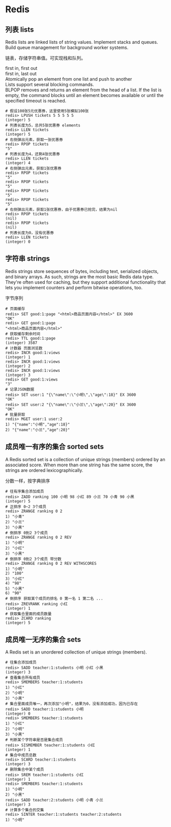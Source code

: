 # Redis

## 列表 lists

Redis lists are linked lists of string values. Implement stacks and queues. Build queue management for background worker systems.

链表，存储字符串值。可实现栈和队列。

first in, first out  
first in, last out  
Atomically pop an element from one list and push to another  
Lists support several blocking commands.  
BLPOP removes and returns an element from the head of a list. If the list is empty, the command blocks until an element becomes available or until the specified timeout is reached.

```redis
# 假设100张5元优惠券，这里使用5张模拟100张
redis> LPUSH tickets 5 5 5 5 5
(integer) 5
# 列表长度为5，总共5张优惠券 elements
redis> LLEN tickets
(integer) 5
# 右侧弹出元素，获取一张优惠券
redis> RPOP tickets
"5"
# 列表长度为4，还剩4张优惠券
redis> LLEN tickets
(integer) 4
# 右侧弹出元素，获取1张优惠券
redis> RPOP tickets
"5"
redis> RPOP tickets
"5"
redis> RPOP tickets
"5"
redis> RPOP tickets
"5"
# 右侧弹出元素，获取1张优惠券，由于优惠券已抢完，结果为nil
redis> RPOP tickets
(nil)
redis> RPOP tickets
(nil)
# 列表长度为0，没有优惠券
redis> LLEN tickets
(integer) 0
```

## 字符串 strings

Redis strings store sequences of bytes, including text, serialized objects, and binary arrays. As such, strings are the most basic Redis data type. They're often used for caching, but they support additional functionality that lets you implement counters and perform bitwise operations, too.

字节序列

```redis
# 页面缓存
redis> SET good:1:page "<html>商品页面内容</html>" EX 3600
"OK"
redis> GET good:1:page
"<html>商品页面内容</html>"
# 获取缓存剩余时间
redis> TTL good:1:page
(integer) 3587
# 计数器 页面浏览数
redis> INCR good:1:views
(integer) 1
redis> INCR good:1:views
(integer) 2
redis> INCR good:1:views
(integer) 3
redis> GET good:1:views
"3"
# 记录JSON数据
redis> SET user:1 "{\"name\":\"小明\",\"age\":18}" EX 3600
"OK"
redis> SET user:2 "{\"name\":\"小兰\",\"age\":20}" EX 3600
"OK"
# 批量获取
redis> MGET user:1 user:2
1) "{"name":"小明","age":18}"
2) "{"name":"小兰","age":20}"
```

## 成员唯一有序的集合 sorted sets

A Redis sorted set is a collection of unique strings (members) ordered by an associated score. When more than one string has the same score, the strings are ordered lexicographically. 

分数一样，按字典排序

```redis
# 往有序集合添加成员
redis> ZADD ranking 100 小明 98 小红 89 小兰 70 小青 90 小黑
(integer) 5
# 正排序 0~2 3个成员
redis> ZRANGE ranking 0 2 
1) "小青"
2) "小兰"
3) "小黑"
# 倒排序 0到2 3个成员
redis> ZRANGE ranking 0 2 REV 
1) "小明"
2) "小红"
3) "小黑"
# 倒排序 0到2 3个成员 带分数
redis> ZRANGE ranking 0 2 REV WITHSCORES
1) "小明"
2) "100"
3) "小红"
4) "98"
5) "小黑"
6) "90"
# 倒排序 获取某个成员的排名 0 第一名 1 第二名 ...
redis> ZREVRANK ranking 小红
(integer) 1
# 获取集合里面的成员数量
redis> ZCARD ranking
(integer) 5
```

## 成员唯一无序的集合 sets

A Redis set is an unordered collection of unique strings (members).

```redis
# 往集合添加成员
redis> SADD teacher:1:students 小明 小红 小黑
(integer) 3
# 查看集合所有成员
redis> SMEMBERS teacher:1:students
1) "小红"
2) "小明"
3) "小黑"
# 集合里面成员唯一，再次添加"小明"，结果为0，没有添加成功，因为已存在
redis> SADD teacher:1:students 小明
(integer) 0
redis> SMEMBERS teacher:1:students
1) "小红"
2) "小明"
3) "小黑"
# 判断某个字符串是否是集合成员
redis> SISMEMBER teacher:1:students 小红
(integer) 1
# 集合中成员总数
redis> SCARD teacher:1:students
(integer) 3
# 删除集合中某个成员
redis> SREM teacher:1:students 小红
(integer) 1
redis> SMEMBERS teacher:1:students
1) "小明"
2) "小黑"
redis> SADD teacher:2:students 小明 小青 小兰
(integer) 3
# 计算多个集合的交集
redis> SINTER teacher:1:students teacher:2:students
1) "小明"
```
